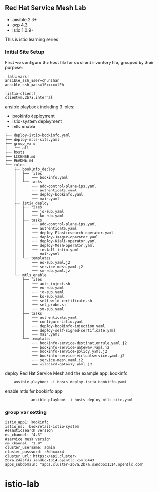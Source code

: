 Red Hat Service Mesh Lab 
-----------------------------------------------------------------------------

- ansible 2.6+
- ocp 4.3
- istio 1.0.9+

This is istio learning series

### Initial Site Setup

First we configure the host file for oc client 
inventory file, grouped by their purpose:
```
 [all:vars]
ansible_ssh_user=chunzhan
ansible_ssh_pass=1SxxxxxlEh

[istio-client]
clientvm.2b7a.internal

```
ansible playbook including 3 roles:
- bookinfo deployment
- istio-system deployment
- mtls enable

```
├── deploy-istio-bookinfo.yaml
├── deploy-mtls-site.yaml
├── group_vars
│   └── all
├── hosts
├── LICENSE.md
├── README.md
└── roles
    ├── bookinfo_deploy
    │   ├── files
    │   │   └── bookinfo.yaml
    │   └── tasks
    │       ├── add-control-plane-ips.yaml
    │       ├── authenticate.yaml
    │       ├── deploy-bookinfo.yaml
    │       └── main.yaml
    ├── istio_deploy
    │   ├── files
    │   │   ├── jo-sub.yaml
    │   │   └── ko-sub.yaml
    │   ├── tasks
    │   │   ├── add-control-plane-ips.yaml
    │   │   ├── authenticate.yaml
    │   │   ├── deploy-Elasticsearch-operator.yaml
    │   │   ├── deploy-Jaeger-operator.yaml
    │   │   ├── deploy-Kiali-operator.yaml
    │   │   ├── deploy-Mesh-operator.yaml
    │   │   ├── install-istio.yaml
    │   │   └── main.yaml
    │   └── templates
    │       ├── eo-sub.yaml.j2
    │       ├── service-mesh.yaml.j2
    │       └── sm-sub.yaml.j2
    └── mtls_enable
        ├── files
        │   ├── auto_inject.sh
        │   ├── eo-sub.yaml
        │   ├── jo-sub.yaml
        │   ├── ko-sub.yaml
        │   ├── self-wild-certificate.sh
        │   ├── set_probe.sh
        │   └── sm-sub.yaml
        ├── tasks
        │   ├── authenticate.yaml
        │   ├── configure-istio.yaml
        │   ├── deploy-bookinfo-injection.yaml
        │   ├── deploy-self-signed-certificate.yaml
        │   └── main.yaml
        └── templates
            ├── bookinfo-service-destinationrule.yaml.j2
            ├── bookinfo-service-gateway.yaml.j2
            ├── bookinfo-service-policy.yaml.j2
            ├── bookinfo-service-virtualservice.yaml.j2
            ├── service-mesh.yaml.j2
            └── wildcard-gateway.yaml.j2
```
deploy Red Hat Service Mesh and the example app: bookinfo 

		ansible-playbook -i hosts deploy-istio-bookinfo.yaml

enable mtls for bookinfo app

                ansible-playbook -i hosts deploy-mtls-site.yaml

### group var setting 

```
istio_app1: bookinfo
istio_ns:  bookretail-istio-system
#elasticsearch version
es_channel: "4.3"
#service mesh version
sm_channel: "1.0"
cluster_username: admin
cluster_password: r3dhxxxx4
cluster_url: https://api.cluster-2b7a.2dasfds.sandbox1314.opentlc.com:6443
apps_subdomain: "apps.cluster-2b7a.2b7a.sandbox1314.opentlc.com"

```
# istio-lab
